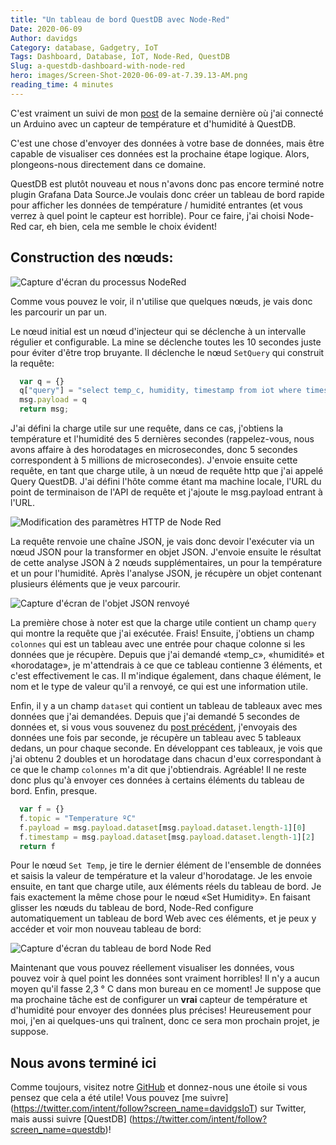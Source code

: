 ```yaml
---
title: "Un tableau de bord QuestDB avec Node-Red"
Date: 2020-06-09
Author: davidgs
Category: database, Gadgetry, IoT
Tags: Dashboard, Database, IoT, Node-Red, QuestDB
Slug: a-questdb-dashboard-with-node-red
hero: images/Screen-Shot-2020-06-09-at-7.39.13-AM.png
reading_time: 4 minutes
---
```


C'est vraiment un suivi de mon [post](/posts/category/database/iot-on-questdb/) de la semaine dernière où j'ai connecté un Arduino avec un capteur de température et d'humidité à QuestDB.

C'est une chose d'envoyer des données à votre base de données, mais être capable de visualiser ces données est la prochaine étape logique. Alors, plongeons-nous directement dans ce domaine.

QuestDB est plutôt nouveau et nous n'avons donc pas encore terminé notre plugin Grafana Data Source.Je voulais donc créer un tableau de bord rapide pour afficher les données de température / humidité entrantes (et vous verrez à quel point le capteur est horrible). Pour ce faire, j'ai choisi Node-Red car, eh bien, cela me semble le choix évident!

## Construction des nœuds:

![Capture d'écran du processus NodeRed](/posts/category/database/images/Screen-Shot-2020-06-09-at-7.38.57-AM.png)

Comme vous pouvez le voir, il n'utilise que quelques nœuds, je vais donc les parcourir un par un.

Le nœud initial est un nœud d'injecteur qui se déclenche à un intervalle régulier et configurable. La mine se déclenche toutes les 10 secondes juste pour éviter d'être trop bruyante. Il déclenche le nœud `SetQuery` qui construit la requête:

```js
  var q = {}
  q["query"] = "select temp_c, humidity, timestamp from iot where timestamp > (systimestamp() - 5000000)"
  msg.payload = q
  return msg;
```

J'ai défini la charge utile sur une requête, dans ce cas, j'obtiens la température et l'humidité des 5 dernières secondes (rappelez-vous, nous avons affaire à des horodatages en microsecondes, donc 5 secondes correspondent à 5 millions de microsecondes). J'envoie ensuite cette requête, en tant que charge utile, à un nœud de requête http que j'ai appelé Query QuestDB. J'ai défini l'hôte comme étant ma machine locale, l'URL du point de terminaison de l'API de requête et j'ajoute le msg.payload entrant à l'URL.

![Modification des paramètres HTTP de Node Red](/posts/category/database/images/Screen-Shot-2020-06-09-at-7.51.26-AM.png "Screen Shot 2020-06-09 at 7.51.26 AM.png")

La requête renvoie une chaîne JSON, je vais donc devoir l'exécuter via un nœud JSON pour la transformer en objet JSON. J'envoie ensuite le résultat de cette analyse JSON à 2 nœuds supplémentaires, un pour la température et un pour l'humidité. Après l'analyse JSON, je récupère un objet contenant plusieurs éléments que je veux parcourir.

![Capture d'écran de l'objet JSON renvoyé](/posts/category/database/images/Screen-Shot-2020-06-09-at-7.57.42-AM.png)

La première chose à noter est que la charge utile contient un champ `query` qui montre la requête que j'ai exécutée. Frais! Ensuite, j'obtiens un champ `colonnes` qui est un tableau avec une entrée pour chaque colonne si les données que je récupère. Depuis que j'ai demandé «temp_c», «humidité» et «horodatage», je m'attendrais à ce que ce tableau contienne 3 éléments, et c'est effectivement le cas. Il m'indique également, dans chaque élément, le nom et le type de valeur qu'il a renvoyé, ce qui est une information utile.

Enfin, il y a un champ `dataset` qui contient un tableau de tableaux avec mes données que j'ai demandées. Depuis que j'ai demandé 5 secondes de données et, si vous vous souvenez du [post précédent](/posts/category/database/iot-on-questdb/), j'envoyais des données une fois par seconde, je récupère un tableau avec 5 tableaux dedans, un pour chaque seconde. En développant ces tableaux, je vois que j'ai obtenu 2 doubles et un horodatage dans chacun d'eux correspondant à ce que le champ `colonnes` m'a dit que j'obtiendrais. Agréable! Il ne reste donc plus qu'à envoyer ces données à certains éléments du tableau de bord. Enfin, presque.

```js
  var f = {}
  f.topic = "Temperature ºC"
  f.payload = msg.payload.dataset[msg.payload.dataset.length-1][0]
  f.timestamp = msg.payload.dataset[msg.payload.dataset.length-1][2]
  return f
```

Pour le nœud `Set Temp`, je tire le dernier élément de l'ensemble de données et saisis la valeur de température et la valeur d'horodatage. Je les envoie ensuite, en tant que charge utile, aux éléments réels du tableau de bord. Je fais exactement la même chose pour le nœud «Set Humidity». En faisant glisser les nœuds du tableau de bord, Node-Red configure automatiquement un tableau de bord Web avec ces éléments, et je peux y accéder et voir mon nouveau tableau de bord:

![Capture d'écran du tableau de bord Node Red](/posts/category/database/images/Screen-Shot-2020-06-09-at-7.39.13-AM.png)


Maintenant que vous pouvez réellement visualiser les données, vous pouvez voir à quel point les données sont vraiment horribles! Il n'y a aucun moyen qu'il fasse 2,3 ° C dans mon bureau en ce moment! Je suppose que ma prochaine tâche est de configurer un **vrai** capteur de température et d'humidité pour envoyer des données plus précises! Heureusement pour moi, j'en ai quelques-uns qui traînent, donc ce sera mon prochain projet, je suppose.

## Nous avons terminé ici

Comme toujours, visitez notre [GitHub](https://github.com/questdb/questdb) et donnez-nous une étoile si vous pensez que cela a été utile! Vous pouvez [me suivre] (https://twitter.com/intent/follow?screen_name=davidgsIoT) sur Twitter, mais aussi suivre [QuestDB] (https://twitter.com/intent/follow?screen_name=questdb)!
